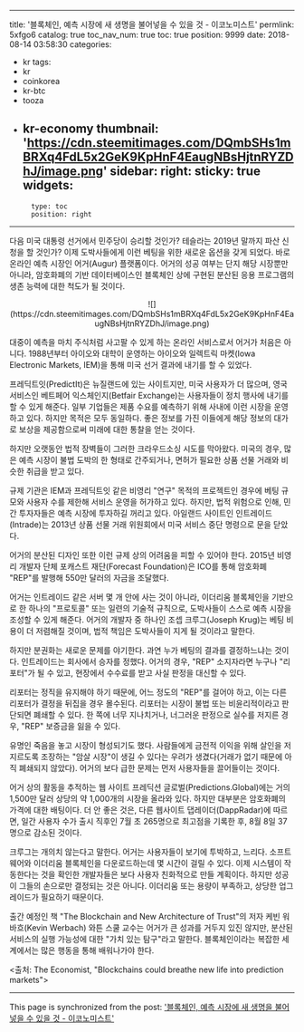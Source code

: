 
---
title: '블록체인, 예측 시장에 새 생명을 불어넣을 수 있을 것 - 이코노미스트'
permlink: 5xfgo6
catalog: true
toc_nav_num: true
toc: true
position: 9999
date: 2018-08-14 03:58:30
categories:
- kr
tags:
- kr
- coinkorea
- kr-btc
- tooza
- kr-economy
thumbnail: 'https://cdn.steemitimages.com/DQmbSHs1mBRXq4FdL5x2GeK9KpHnF4EaugNBsHjtnRYZDhJ/image.png'
sidebar:
    right:
        sticky: true
widgets:
    -
        type: toc
        position: right
---


다음 미국 대통령 선거에서 민주당이 승리할 것인가? 테슬라는 2019년 말까지 파산 신청을 할 것인가? 이제 도박사들에게  이런 베팅을 위한 새로운 옵션을 갖게 되었다. 바로 온라인 예측 시장인  어거(Augur) 플랫폼이다. 어거의 성공 여부는 단지 해당 시장뿐만 아니라, 암호화폐의 기반 데이터베이스인 블록체인 상에 구현된 분산된 응용 프로그램의 생존 능력에 대한 척도가 될 것이다.  

<center>
![](https://cdn.steemitimages.com/DQmbSHs1mBRXq4FdL5x2GeK9KpHnF4EaugNBsHjtnRYZDhJ/image.png)
</center>

대중이 예측을 마치 주식처럼 사고팔 수 있게 하는 온라인 서비스로서 어거가 처음은 아니다. 1988년부터 아이오와 대학이 운영하는 아이오와 일렉트릭 마켓(Iowa Electronic Markets, IEM)을 통해 미국 선거 결과에 내기를 할 수 있었다.  

프레딕트잇(PredictIt)은 뉴질랜드에 있는 사이트지만, 미국 사용자가 더 많으며, 영국 서비스인 베트페어 익스체인지(Betfair Exchange)는 사용자들이 정치 행사에 내기를 할 수 있게 해준다. 일부 기업들은 제품 수요를 예측하기 위해 사내에 이런 시장을 운영하고 있다. 하지만 목적은 모두 동일하다. 좋은 정보를 가진 이들에게 해당 정보의 대가로 보상을 제공함으로써 미래에 대한 통찰을 얻는 것이다. 

하지만 오랫동안 법적 장벽들이 그러한 크라우드소싱 시도를 막아왔다. 미국의 경우, 많은 예측 시장이 불법 도박의 한 형태로 간주되거나, 면허가 필요한 상품 선물 거래와 비슷한 취급을 받고 있다. 

규제 기관은 IEM과 프레딕트잇 같은 비영리 "연구" 목적의 프로젝트인 경우에 베팅 규모와 사용자 수를 제한해 서비스 운영을 허가하고 있다. 하지만, 법적 위험으로 인해,  민간 투자자들은 예측 시장에 투자하길 꺼리고 있다. 아일랜드 사이트인 인트레이드(Intrade)는 2013년 상품 선물 거래 위원회에서 미국 서비스 중단 명령으로 문을 닫았다.  

어거의 분산된 디자인 또한 이런 규제 상의 어려움을 피할 수 있어야 한다. 2015년 비영리 개발자 단체 포캐스트 재단(Forecast Foundation)은 ICO를 통해 암호화폐 "REP"를 발행해 550만 달러의 자금을 조달했다. 

어거는 인트레이드 같은 서버 몇 개 안에 사는 것이 아니라, 이더리움 블록체인을 기반으로 한 하나의 "프로토콜" 또는 일련의 기술적 규칙으로, 도박사들이 스스로 예측 시장을 조성할 수 있게 해준다. 어거의 개발자 중 하나인 조셉 크루그(Joseph Krug)는 베팅 비용이 더 저렴해질 것이며, 법적 책임은 도박사들이 지게 될 것이라고 말한다. 

하지만 분권화는 새로운 문제를 야기한다. 과연 누가 베팅의 결과를 결정하느냐는 것이다. 인트레이드는 회사에서 승자를 정했다. 어거의 경우, "REP" 소지자라면 누구나 "리포터"가 될 수 있고, 현장에서 수수료를 받고 사실 판정을 대신할 수 있다. 

리포터는 정직을 유지해야 하기 때문에, 어느 정도의 "REP"를 걸어야 하고, 이는 다른 리포터가 결정을 뒤집을 경우 몰수된다. 리포터는 시장이 불법 또는 비윤리적이라고 판단되면 폐쇄할 수 있다. 한 쪽에 너무 지나치거나, 너그러운 판정으로 실수를 저지른 경우, "REP" 보증금을 잃을 수 있다. 

유명인 죽음을 놓고 시장이 형성되기도 했다. 사람들에게 금전적 이익을 위해 살인을 저지르도록 조장하는 "암살 시장"이 생길 수 있다는 우려가 생겼다(거래가 없기 때문에 아직 폐쇄되지 않았다). 어거의 보다 급한 문제는 먼저 사용자들을 끌어들이는 것이다.  

어거 상의 활동을 추적하는 웹 사이트 프레딕션 글로벌(Predictions.Global)에는 거의 1,500만 달러 상당의 약 1,000개의 시장을 올라와 있다. 하지만 대부분은 암호화폐의 가격에 대한 배팅이다. 더 안 좋은 것은, 다른 웹사이트 댑레이더(DappRadar)에 따르면, 일간 사용자 수가 출시 직후인 7월 초 265명으로 최고점을 기록한 후, 8월 8일 37명으로 감소된 것이다. 

크루그는 개의치 않는다고 말한다. 어거는 사용자들이 보기에 투박하고, 느리다. 소프트웨어와 이더리움 블록체인을 다운로드하는데 몇 시간이 걸릴 수 있다. 이제 시스템이 작동한다는 것을 확인한 개발자들은 보다 사용자 친화적으로 만들 계획이다. 하지만 성공이 그들의 손으로만 결정되는 것은 아니다. 이더리움 또는 용량이 부족하고, 상당한 업그레이드가 필요하기 때문이다. 

출간 예정인 책 "The Blockchain and New Architecture of Trust"의 저자 케빈 워바흐(Kevin Werbach) 와튼 스쿨 교수는 어거가 큰 성과를 거두지 있진 않지만, 분산된 서비스의 실행 가능성에 대한 "가치 있는 탐구"라고 말한다. 블록체인이라는 복잡한 세계에서는 많은 행동을 통해 배워나가야 한다.  

<출처: The Economist, "Blockchains could breathe new life into prediction markets">

- - -

This page is synchronized from the post: ['블록체인, 예측 시장에 새 생명을 불어넣을 수 있을 것 - 이코노미스트'](https://steemit.com/@pius.pius/5xfgo6)
